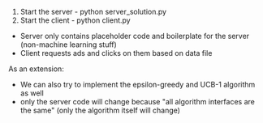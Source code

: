 1. Start the server - python server_solution.py
2. Start the client - python client.py

* Server only contains placeholder code and boilerplate for the server (non-machine learning stuff)
* Client requests ads and clicks on them based on data file

As an extension:
* We can also try to implement the epsilon-greedy and UCB-1 algorithm as well
* only the server code will change because "all algorithm interfaces are the same" (only the algorithm itself will change)